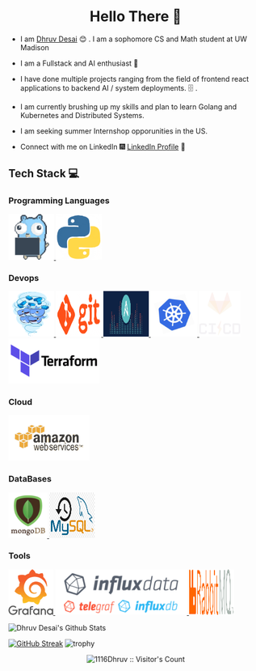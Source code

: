 <h1 align="center"> Hello There 👋 </h1>


* I am [Dhruv Desai](https://www.linkedin.com/in/dhruv1116/) :blush:	 . I am a sophomore CS and Math student at UW Madison

* I am a Fullstack and AI enthusiast :toolbox:

* I have done multiple projects ranging from the field of frontend react applications to backend AI / system deployments. :file_cabinet: .

* I am currently brushing up my skills and plan to learn Golang and Kubernetes and Distributed Systems.

* I am seeking summer Internshop opporunities in the US.

* Connect with me on LinkedIn :fireworks: [LinkedIn Profile](https://www.linkedin.com/in/dhruv1116/) :sparkler:


## Tech Stack :computer:


### Programming Languages

<p float="left">
  <a href="https://golang.org/" target="_blank" >
    <img src="https://raw.githubusercontent.com/DiptoChakrabarty/DiptoChakrabarty/master/assets/golang.gif"  height="90" />
  </a>

  <a href="https://python.org/" target="_blank" >
    <img src="https://raw.githubusercontent.com/DiptoChakrabarty/DiptoChakrabarty/master/assets/python3.gif"  height="90" />
  </a>
</p>

### Devops

<p float="left">
  <a href="https://www.docker.com/" target="_blank" >
    <img src="https://raw.githubusercontent.com/DiptoChakrabarty/DiptoChakrabarty/master/assets/docker.gif"  height="90" width="90" />
  </a>

  <a href="https://git-scm.com/" target="_blank" >
    <img src="https://raw.githubusercontent.com/DiptoChakrabarty/DiptoChakrabarty/master/assets/git.gif"  height="90" width="90" />
  </a>

  <a href="https://www.ansible.com/" target="_blank" >
    <img src="https://raw.githubusercontent.com/DiptoChakrabarty/DiptoChakrabarty/master/assets/ansible.gif"  height="90" width="90"/>
  </a>

  <a href="https://kubernetes.io/" target="_blank" >
    <img src="https://raw.githubusercontent.com/DiptoChakrabarty/DiptoChakrabarty/master/assets/kubernetes.gif"  height="90" />
  </a>

  <a href="https://www.jenkins.io/" target="_blank" >
    <img src="https://raw.githubusercontent.com/DiptoChakrabarty/DiptoChakrabarty/master/assets/cicd.gif"  height="90" />
  </a>

  <a href="https://www.terraform.io/" target="_blank" >
    <img src="https://raw.githubusercontent.com/DiptoChakrabarty/DiptoChakrabarty/master/assets/terraform.gif"  height="90" />
  </a>
</p>

### Cloud

<p float="left">
  <a href="https://aws.amazon.com/" target="_blank" >
    <img src="https://raw.githubusercontent.com/DiptoChakrabarty/DiptoChakrabarty/master/assets/aws.gif"  height="90" />
  </a>
</p>

### DataBases

<p float="left">
  <a href="https://www.mongodb.com/" target="_blank" >
    <img src="https://raw.githubusercontent.com/DiptoChakrabarty/DiptoChakrabarty/master/assets/mongo.gif"  height="90" />
  </a>

  <a href="https://www.mysql.com/" target="_blank" >
    <img src="https://raw.githubusercontent.com/DiptoChakrabarty/DiptoChakrabarty/master/assets/mysql.png"  height="90" width="90"/>
  </a>
</p>

### Tools

<p float="left">
  <a href="https://grafana.com/" target="_blank" >
    <img src="https://raw.githubusercontent.com/DiptoChakrabarty/DiptoChakrabarty/master/assets/grafana.gif"  height="90" />
  </a>

  <a href="https://www.influxdata.com/" target="_blank" >
    <img src="https://raw.githubusercontent.com/DiptoChakrabarty/DiptoChakrabarty/master/assets/influx.gif"  height="90"/>
  </a>

  <a href="https://www.rabbitmq.com/" target="_blank" >
    <img src="https://raw.githubusercontent.com/DiptoChakrabarty/DiptoChakrabarty/master/assets/rabbitmq.png"  height="90" width="90"/>
  </a>
</p>

![Dhruv Desai's Github Stats](https://github-readme-stats.vercel.app/api?username=1611Dhruv&show_icons=true_color=fff&icon_color=79ff97&text_color=9f9f9f&bg_color=151515)

[![GitHub Streak](https://github-readme-streak-stats.herokuapp.com/?user=1611Dhruv&theme=dark&count_private=true&theme=radical)](https://github.com/1611Dhruv)
![trophy](https://github-profile-trophy.vercel.app/?username=1611Dhruv&theme=onestar&no-frame=true&column=3&row=2&)


<p align="center"><img src="https://profile-counter.glitch.me/{1611Dhruv}/count.svg" alt="1116Dhruv :: Visitor's Count" /></p>

